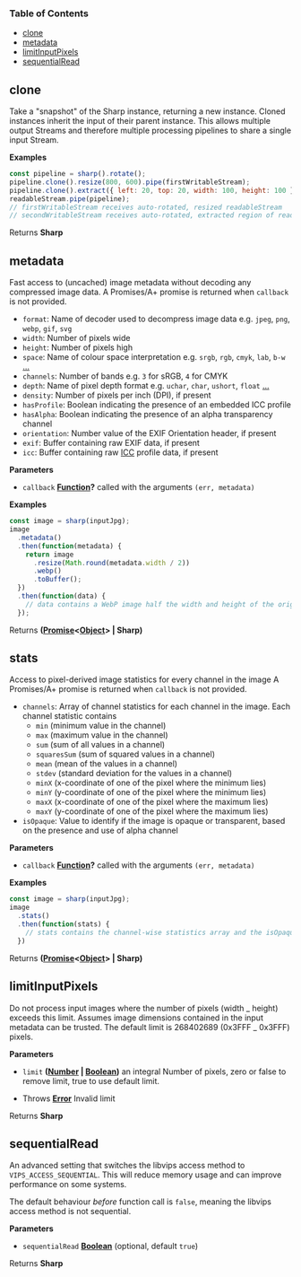 <!-- Generated by documentation.js. Update this documentation by updating the source code. -->

### Table of Contents

-   [clone](#clone)
-   [metadata](#metadata)
-   [limitInputPixels](#limitinputpixels)
-   [sequentialRead](#sequentialread)

## clone

Take a "snapshot" of the Sharp instance, returning a new instance.
Cloned instances inherit the input of their parent instance.
This allows multiple output Streams and therefore multiple processing pipelines to share a single input Stream.

**Examples**

```javascript
const pipeline = sharp().rotate();
pipeline.clone().resize(800, 600).pipe(firstWritableStream);
pipeline.clone().extract({ left: 20, top: 20, width: 100, height: 100 }).pipe(secondWritableStream);
readableStream.pipe(pipeline);
// firstWritableStream receives auto-rotated, resized readableStream
// secondWritableStream receives auto-rotated, extracted region of readableStream
```

Returns **Sharp** 

## metadata

Fast access to (uncached) image metadata without decoding any compressed image data.
A Promises/A+ promise is returned when `callback` is not provided.

-   `format`: Name of decoder used to decompress image data e.g. `jpeg`, `png`, `webp`, `gif`, `svg`
-   `width`: Number of pixels wide
-   `height`: Number of pixels high
-   `space`: Name of colour space interpretation e.g. `srgb`, `rgb`, `cmyk`, `lab`, `b-w` [...](https://github.com/jcupitt/libvips/blob/master/libvips/iofuncs/enumtypes.c#L636)
-   `channels`: Number of bands e.g. `3` for sRGB, `4` for CMYK
-   `depth`: Name of pixel depth format e.g. `uchar`, `char`, `ushort`, `float` [...](https://github.com/jcupitt/libvips/blob/master/libvips/iofuncs/enumtypes.c#L672)
-   `density`: Number of pixels per inch (DPI), if present
-   `hasProfile`: Boolean indicating the presence of an embedded ICC profile
-   `hasAlpha`: Boolean indicating the presence of an alpha transparency channel
-   `orientation`: Number value of the EXIF Orientation header, if present
-   `exif`: Buffer containing raw EXIF data, if present
-   `icc`: Buffer containing raw [ICC](https://www.npmjs.com/package/icc) profile data, if present

**Parameters**

-   `callback` **[Function](https://developer.mozilla.org/en-US/docs/Web/JavaScript/Reference/Statements/function)?** called with the arguments `(err, metadata)`

**Examples**

```javascript
const image = sharp(inputJpg);
image
  .metadata()
  .then(function(metadata) {
    return image
      .resize(Math.round(metadata.width / 2))
      .webp()
      .toBuffer();
  })
  .then(function(data) {
    // data contains a WebP image half the width and height of the original JPEG
  });
```

Returns **([Promise](https://developer.mozilla.org/en-US/docs/Web/JavaScript/Reference/Global_Objects/Promise)&lt;[Object](https://developer.mozilla.org/en-US/docs/Web/JavaScript/Reference/Global_Objects/Object)> | Sharp)** 

## stats

Access to pixel-derived image statistics for every channel in the image
A Promises/A+ promise is returned when `callback` is not provided.

-   `channels`: Array of channel statistics for each channel in the image. Each channel statistic contains 
    -   `min` (minimum value in the channel)
    -   `max` (maximum value in the channel)
    -   `sum` (sum of all values in a channel)
    -   `squaresSum` (sum of squared values in a channel)
    -   `mean` (mean of the values in a channel)
    -   `stdev` (standard deviation for the values in a channel)
    -   `minX` (x-coordinate of one of the pixel where the minimum lies)
    -   `minY` (y-coordinate of one of the pixel where the minimum lies)
    -   `maxX` (x-coordinate of one of the pixel where the maximum lies)
    -   `maxY` (y-coordinate of one of the pixel where the maximum lies)
-   `isOpaque`: Value to identify if the image is opaque or transparent, based on the presence and use of alpha channel

**Parameters**

-   `callback` **[Function](https://developer.mozilla.org/en-US/docs/Web/JavaScript/Reference/Statements/function)?** called with the arguments `(err, metadata)`

**Examples**

```javascript
const image = sharp(inputJpg);
image
  .stats()
  .then(function(stats) {
    // stats contains the channel-wise statistics array and the isOpaque value
  })
```

Returns **([Promise](https://developer.mozilla.org/en-US/docs/Web/JavaScript/Reference/Global_Objects/Promise)&lt;[Object](https://developer.mozilla.org/en-US/docs/Web/JavaScript/Reference/Global_Objects/Object)> | Sharp)** 


## limitInputPixels

Do not process input images where the number of pixels (width _ height) exceeds this limit.
Assumes image dimensions contained in the input metadata can be trusted.
The default limit is 268402689 (0x3FFF _ 0x3FFF) pixels.

**Parameters**

-   `limit` **([Number](https://developer.mozilla.org/en-US/docs/Web/JavaScript/Reference/Global_Objects/Number) \| [Boolean](https://developer.mozilla.org/en-US/docs/Web/JavaScript/Reference/Global_Objects/Boolean))** an integral Number of pixels, zero or false to remove limit, true to use default limit.


-   Throws **[Error](https://developer.mozilla.org/en-US/docs/Web/JavaScript/Reference/Global_Objects/Error)** Invalid limit

Returns **Sharp** 

## sequentialRead

An advanced setting that switches the libvips access method to `VIPS_ACCESS_SEQUENTIAL`.
This will reduce memory usage and can improve performance on some systems.

The default behaviour _before_ function call is `false`, meaning the libvips access method is not sequential.

**Parameters**

-   `sequentialRead` **[Boolean](https://developer.mozilla.org/en-US/docs/Web/JavaScript/Reference/Global_Objects/Boolean)**  (optional, default `true`)

Returns **Sharp** 
